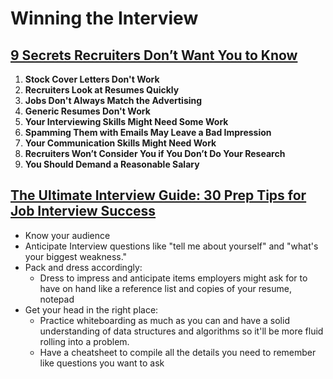 # Winning the Interview

## [9 Secrets Recruiters Don’t Want You to Know](https://www.thejobnetwork.com/9-secrets-recruiters-dont-want-you-to-know/)

1. **Stock Cover Letters Don't Work**
2. **Recruiters Look at Resumes Quickly**
3. **Jobs Don't Always Match the Advertising**
4. **Generic Resumes Don't Work**
5. **Your Interviewing Skills Might Need Some Work**
6. **Spamming Them with Emails May Leave a Bad Impression**
7. **Your Communication Skills Might Need Work**
8. **Recruiters Won’t Consider You if You Don’t Do Your Research**
9. **You Should Demand a Reasonable Salary**

## [The Ultimate Interview Guide: 30 Prep Tips for Job Interview Success](https://www.themuse.com/advice/the-ultimate-interview-guide-30-prep-tips-for-job-interview-success)

- Know your audience
- Anticipate Interview questions like "tell me about yourself" and "what's your biggest weakness."
- Pack and dress accordingly:
  - Dress to impress and anticipate items employers might ask for to have on hand like a reference list and copies of your resume, notepad
- Get your head in the right place:
  - Practice whiteboarding as much as you can and have a solid understanding of data structures and algorithms so it'll be more fluid rolling into a problem.
  - Have a cheatsheet to compile all the details you need to remember like questions you want to ask

  
